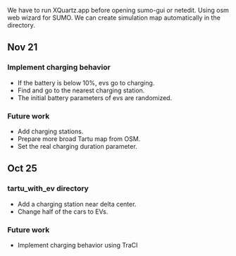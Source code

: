We have to run XQuartz.app before opening sumo-gui or netedit.
Using osm web wizard for SUMO. We can create simulation map automatically in the directory.

## Nov 21
### Implement charging behavior
 * If the battery is below 10%, evs go to charging.
 * Find and go to the nearest charging station. 
 * The initial battery parameters of evs are randomized.
### Future work
 * Add charging stations.
 * Prepare more broad Tartu map from OSM.
 * Set the real charging duration parameter.

## Oct 25
### tartu_with_ev directory
* Add a charging station near delta center.
* Change half of the cars to EVs.

### Future work
 * Implement charging behavior using TraCI


